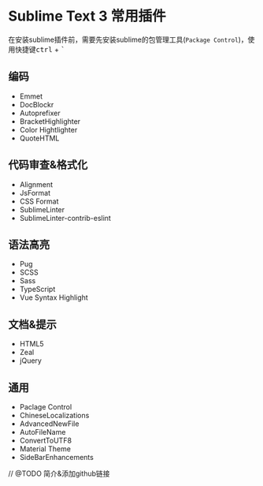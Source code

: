 # Sublime Text 3 常用插件
在安装sublime插件前，需要先安装sublime的包管理工具(`Package Control`)，使用快捷键<kbd>ctrl</kbd> + <kbd>`</kbd>


## 编码
- Emmet
- DocBlockr
- Autoprefixer
- BracketHighlighter
- Color Hightlighter
- QuoteHTML

## 代码审查&格式化
- Alignment
- JsFormat
- CSS Format
- SublimeLinter
- SublimeLinter-contrib-eslint

## 语法高亮
-  Pug
-  SCSS
-  Sass
-  TypeScript
-  Vue Syntax Highlight

## 文档&提示
- HTML5
- Zeal
- jQuery

## 通用
- Paclage Control
- ChineseLocalizations
- AdvancedNewFile
- AutoFileName
- ConvertToUTF8
- Material Theme
- SideBarEnhancements

// @TODO 简介&添加github链接